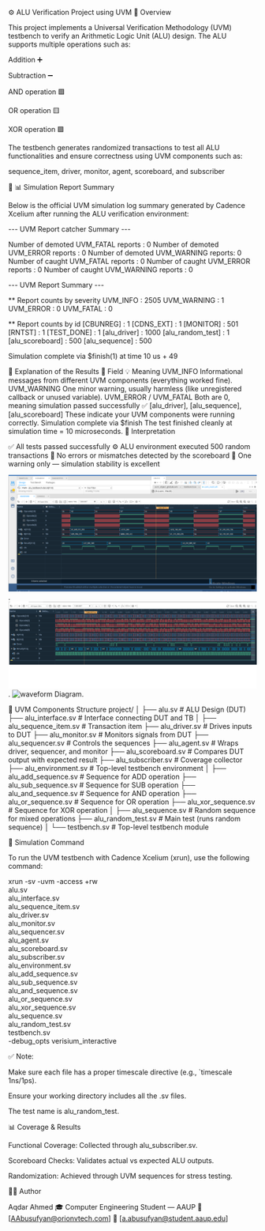 ⚙️ ALU Verification Project using UVM
🧩 Overview

This project implements a Universal Verification Methodology (UVM) testbench to verify an Arithmetic Logic Unit (ALU) design.
The ALU supports multiple operations such as:

Addition ➕

Subtraction ➖

AND operation 🟩

OR operation 🟨

XOR operation 🟪

The testbench generates randomized transactions to test all ALU functionalities and ensure correctness using UVM components such as:

sequence_item, driver, monitor, agent, scoreboard, and subscriber

🧾 📊 Simulation Report Summary

Below is the official UVM simulation log summary generated by Cadence Xcelium after running the ALU verification environment:

--- UVM Report catcher Summary ---

Number of demoted UVM_FATAL reports  :    0
Number of demoted UVM_ERROR reports  :    0
Number of demoted UVM_WARNING reports:    0
Number of caught UVM_FATAL reports   :    0
Number of caught UVM_ERROR reports   :    0
Number of caught UVM_WARNING reports :    0

--- UVM Report Summary ---

** Report counts by severity
UVM_INFO    : 2505
UVM_WARNING :    1
UVM_ERROR   :    0
UVM_FATAL   :    0

** Report counts by id
[CBUNREG]            : 1
[CDNS_EXT]           : 1
[MONITOR]            : 501
[RNTST]              : 1
[TEST_DONE]          : 1
[alu_driver]         : 1000
[alu_random_test]    : 1
[alu_scoreboard]     : 500
[alu_sequence]       : 500

Simulation complete via $finish(1) at time 10 us + 49

🧠 Explanation of the Results
🔖 Field	💡 Meaning
UVM_INFO	Informational messages from different UVM components (everything worked fine).
UVM_WARNING	One minor warning, usually harmless (like unregistered callback or unused variable).
UVM_ERROR / UVM_FATAL	Both are 0, meaning simulation passed successfully ✅
[alu_driver], [alu_sequence], [alu_scoreboard]	These indicate your UVM components were running correctly.
Simulation complete via $finish	The test finished cleanly at simulation time = 10 microseconds.
🎯 Interpretation

✅ All tests passed successfully
⚙️ ALU environment executed 500 random transactions
🧩 No errors or mismatches detected by the scoreboard
📘 One warning only — simulation stability is excellent



![waveform Diagram](waveform.png).
![waveform Diagram](waveform2.png).
![waveform Diagram](waveform3.png).


🧠 UVM Components Structure
project/
│
├── alu.sv                      # ALU Design (DUT)
├── alu_interface.sv            # Interface connecting DUT and TB
│
├── alu_sequence_item.sv        # Transaction item
├── alu_driver.sv               # Drives inputs to DUT
├── alu_monitor.sv              # Monitors signals from DUT
├── alu_sequencer.sv            # Controls the sequences
├── alu_agent.sv                # Wraps driver, sequencer, and monitor
├── alu_scoreboard.sv           # Compares DUT output with expected result
├── alu_subscriber.sv           # Coverage collector
├── alu_environment.sv          # Top-level testbench environment
│
├── alu_add_sequence.sv         # Sequence for ADD operation
├── alu_sub_sequence.sv         # Sequence for SUB operation
├── alu_and_sequence.sv         # Sequence for AND operation
├── alu_or_sequence.sv          # Sequence for OR operation
├── alu_xor_sequence.sv         # Sequence for XOR operation
│
├── alu_sequence.sv             # Random sequence for mixed operations
├── alu_random_test.sv          # Main test (runs random sequence)
│
└── testbench.sv                # Top-level testbench module

🧪 Simulation Command

To run the UVM testbench with Cadence Xcelium (xrun), use the following command:

xrun -sv -uvm -access +rw \
     alu.sv \
     alu_interface.sv \
     alu_sequence_item.sv \
     alu_driver.sv \
     alu_monitor.sv \
     alu_sequencer.sv \
     alu_agent.sv \
     alu_scoreboard.sv \
     alu_subscriber.sv \
     alu_environment.sv \
     alu_add_sequence.sv \
     alu_sub_sequence.sv \
     alu_and_sequence.sv \
     alu_or_sequence.sv \
     alu_xor_sequence.sv \
     alu_sequence.sv \
     alu_random_test.sv \
     testbench.sv \
     -debug_opts verisium_interactive


✅ Note:

Make sure each file has a proper timescale directive (e.g., `timescale 1ns/1ps).

Ensure your working directory includes all the .sv files.

The test name is alu_random_test.

📊 Coverage & Results

Functional Coverage: Collected through alu_subscriber.sv.

Scoreboard Checks: Validates actual vs expected ALU outputs.

Randomization: Achieved through UVM sequences for stress testing.

👨‍💻 Author

Aqdar Ahmed
🎓 Computer Engineering Student — AAUP
📧 [AAbusufyan@orionvtech.com]
📧 [a.abusufyan@student.aaup.edu]
